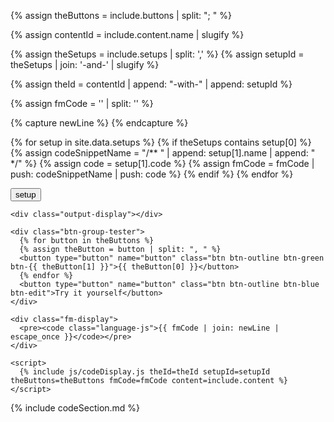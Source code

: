 {% assign theButtons = include.buttons | split: "; " %}

{% assign contentId = include.content.name | slugify %}

{% assign theSetups = include.setups | split: ',' %}
{% assign setupId = theSetups | join: '-and-' | slugify %}

{% assign theId = contentId | append: "-with-" | append: setupId %}

{% assign fmCode = '' | split: '' %}

{% capture newLine %}
{% endcapture %}

{% for setup in site.data.setups %}
  {% if theSetups contains setup[0] %}
    {% assign codeSnippetName = "/** " | append: setup[1].name | append: " */" %}
    {% assign code = setup[1].code %}
    {% assign fmCode = fmCode | push: codeSnippetName | push: code %}
  {% endif %}
{% endfor %}

<div class="code-container" markdown="1">
  <div class="code-example" id="{{ theId }}">
    <button class="btn-fm btn-purple btn-outline">setup</button>

    <div class="output-display"></div>

    <div class="btn-group-tester">
      {% for button in theButtons %}
      {% assign theButton = button | split: ", " %}
      <button type="button" name="button" class="btn btn-outline btn-green btn-{{ theButton[1] }}">{{ theButton[0] }}</button>
      {% endfor %}
      <button type="button" name="button" class="btn btn-outline btn-blue btn-edit">Try it yourself</button>
    </div>

    <div class="fm-display">
      <pre><code class="language-js">{{ fmCode | join: newLine | escape_once }}</code></pre>
    </div>

    <script>
      {% include js/codeDisplay.js theId=theId setupId=setupId theButtons=theButtons fmCode=fmCode content=include.content %}
    </script>
  </div>
  {% include codeSection.md %}
</div>
